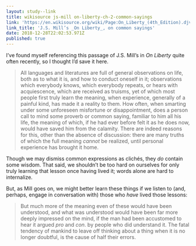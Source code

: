 ```yaml
---
layout: study--link
title: wikisource js-mill on-liberty-ch-2-common-sayings
link: 'https://en.wikisource.org/wiki/Page:On_Liberty_(4th_Edition).djvu/77'
link_title: 'J.S. Mill’s _On Liberty_, on common sayings'
date: 2018-12-28T22:02:53.971Z
published: true
---
```

I’ve found myself referencing this passage of J.S. Mill’s in _On Liberty_ quite often recently, so I thought I’d save it here.

> All languages and literatures are full of general observations on life, both as to what it is, and how to conduct oneself in it; observations which everybody knows, which everybody repeats, or hears with acquiescence, which are received as truisms, yet of which most people first truly learn the meaning, when experience, generally of a painful kind, has made it a reality to them. How often, when smarting under some unforeseen misfortune or disappointment, does a person call to mind some proverb or common saying, familiar to him all his life, the meaning of which, if he had ever before felt it as he does now, would have saved him from the calamity. There are indeed reasons for this, other than the absence of discussion: there are many truths of which the full meaning _cannot_ be realized, until personal experience has brought it home.

Though we may dismiss common expressions as clichés, they _do_ contain some wisdom. That said, we shouldn’t be too hard on ourselves for only truly learning that lesson once having lived it; words alone are hard to internalize.

But, as Mill goes on, we might better learn these things if we listen to (and, perhaps, engage in conversation with) those who _have_ lived those lessons:

> But much more of the meaning even of these would have been understood, and what was understood would have been far more deeply impressed on the mind, if the man had been accustomed to hear it argued _pro_ and _con_. by people who did understand it. The fatal tendency of mankind to leave off thinking about a thing when it is no longer doubtful, is the cause of half their errors.
